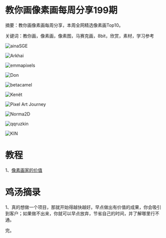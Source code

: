 # 教你画像素画每周分享199期

摘要：教你画像素画每周分享，本周全网精选像素画Top10。

关键词：教你画，像素画，像素图，马赛克画，8bit，欣赏，素材，学习参考

![ainaSGE](https://files.mdnice.com/user/10493/afa3d744-37b4-4625-9b5c-bc0ac356b52d.png)

![Arkhai](https://files.mdnice.com/user/10493/19ea4762-a2d0-47ba-adda-8392cda1f97b.png)

![emmapixels](https://files.mdnice.com/user/10493/8d613ba0-91aa-4bd5-b7be-d35e4769ad2c.png)

![Don](https://files.mdnice.com/user/10493/d88de958-a9fe-470d-add2-29f2f72ee6c0.png)

![betacamel](https://files.mdnice.com/user/10493/07201c7c-eb80-4e86-843a-351701651017.png)

![Kenët](https://files.mdnice.com/user/10493/08ae21fa-f56a-4e8f-9bb9-bffc63a618fd.png)

![Pixel Art Journey](https://files.mdnice.com/user/10493/0dfdc07b-0633-4e5d-8458-1880e6a1c7b6.png)

![Norma2D](https://files.mdnice.com/user/10493/4b6579fa-c96e-4f05-840f-7e6b8726e399.png)

![qqruzkin](https://files.mdnice.com/user/10493/32ec790e-df0e-49b0-8084-d716b702f8de.png)

![KIN](https://files.mdnice.com/user/10493/f206a8ce-3659-41f5-99ae-9ae8aeebfb49.png)


# 教程

1、[像素画家的价值](https://mp.weixin.qq.com/s/P0U3211584nkeH8GmqO71A)

# 鸡汤摘录

1、真的想做一个项目，那就开始得越快越好。早点做出有价值的成果，你会吸引到客户；如果做不出来，你就可以早点放弃，节省自己的时间，并了解哪里行不通。

完。